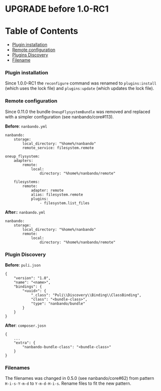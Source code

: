 UPGRADE before 1.0-RC1
======================

# Table of Contents

- [Plugin installation](#plugin-installation)
- [Remote configuration](#remove-configuration)
- [Plugins Discovery](#plugin-discovery)
- [Filename](#filenames)

### Plugin installation

Since 1.0.0-RC1 the `reconfigure` command was renamed to `plugins:install` (which uses the lock file) and 
`plugins:update` (which updates the lock file).

### Remote configuration

Since 0.11.0 the bundle `OneupFlysystemBundle` was removed and replaced with a
simpler configuration (see nanbando/core#113).

**Before**: `nanbando.yml`

```
nanbando:
    storage:
        local_directory: "%home%/nanbando"
        remote_service: filesystem.remote

oneup_flysystem:
    adapters:
        remote:
            local:
                directory: "%home%/nanbando/remote"

    filesystems:
        remote:
            adapter: remote
            alias: filesystem.remote
            plugins:
                - filesystem.list_files
```

**After:**: `nanbando.yml`

```
nanbando:
    storage:
        local_directory: "%home%/nanbando"
        remote:
            local:
                directory: "%home%/nanbando/remote"
```

### Plugin Discovery

**Before**: `puli.json`

```
{
    "version": "1.0",
    "name": "<name>",
    "bindings": {
        "<uuid>": {
            "_class": "Puli\\Discovery\\Binding\\ClassBinding",
            "class": "<bundle-class>",
            "type": "nanbando/bundle"
        }
    }
}
```

**After**: `composer.josn`

```
{
    ...
    "extra": {
        "nanbando-bundle-class": "<bundle-class>"
    }
}
```

### Filenames

The filenames was changed in 0.5.0 (see nanbando/core#62)
from pattern `H-i-s-Y-m-d` to `Y-m-d-H-i-s`. Rename files
to fit the new pattern.
